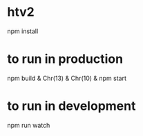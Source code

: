 # htv2

npm install

# to run in production
npm build & Chr(13) & Chr(10) & npm start

# to run in development
npm run watch
